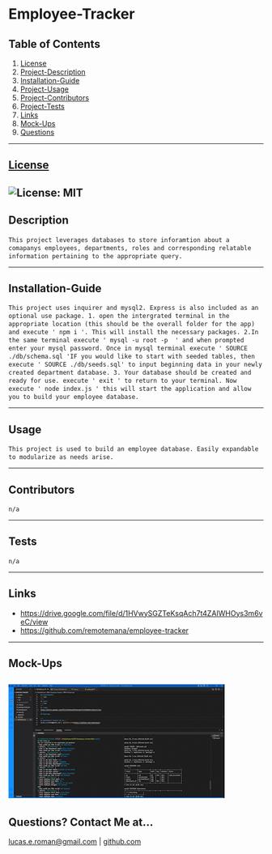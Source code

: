 
# Employee-Tracker

## Table of Contents
   1. [License](#license)
   2. [Project-Description](#description)
   3. [Installation-Guide](#installation-guide)
   4. [Project-Usage](#usage)
   5. [Project-Contributors](#contributors)
   6. [Project-Tests](#tests)
   7. [Links](#links)
   8. [Mock-Ups](#mock-ups)
   9. [Questions](#questions-contact-me-at)
--- 
## [License](./LICENSE)
![License: MIT](https://img.shields.io/badge/License-MIT-blue.svg)
---
## Description 
    This project leverages databases to store inforamtion about a comapanys employees, departments, roles and corresponding relatable information pertaining to the appropriate query. 
---
## Installation-Guide
    This project uses inquirer and mysql2. Express is also included as an optional use package. 1. open the intergrated terminal in the appropriate location (this should be the overall folder for the app) and execute ' npm i '. This will install the necessary packages. 2.In the same terminal execute ' mysql -u root -p  ' and when prompted enter your mysql password. Once in mysql terminal execute ' SOURCE ./db/schema.sql 'IF you would like to start with seeded tables, then execute ' SOURCE ./db/seeds.sql' to input beginning data in your newly created department database. 3. Your database should be created and ready for use. execute ' exit ' to return to your terminal. Now execute ' node index.js ' this will start the application and allow you to build your employee database. 
---
## Usage 
    This project is used to build an employee database. Easily expandable to modularize as needs arise.   
---
## Contributors
    n/a
---
## Tests
    n/a
---
## Links
- https://drive.google.com/file/d/1HVwySGZTeKsqAch7t4ZAIWHOys3m6veC/view 
- https://github.com/remotemana/employee-tracker
---
## Mock-Ups

![gif-mock-up](./Main/assets/mock-up/employee-tracker-gif_AdobeCreativeCloudExpress.gif)
---
## Questions? Contact Me at...
lucas.e.roman@gmail.com | [github.com](https://github.com/remotemana)
